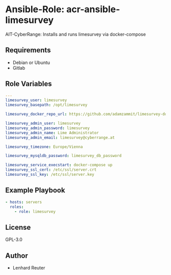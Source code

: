 # Ansible-Role: acr-ansible-limesurvey

AIT-CyberRange: Installs and runs limesurvey via docker-compose

## Requirements

- Debian or Ubuntu 
- Gitlab

## Role Variables

```yaml
--- 
limesurvey_user: limesurvey
limesurvey_basepath: /opt/limesurvey

limesurvey_docker_repo_url: https://github.com/adamzammit/limesurvey-docker.git

limesurvey_admin_user: limesurvey
limesurvey_admin_password: limesurvey
limesurvey_admin_name: Lime Administrator
limesurvey_admin_email: limesurvey@cyberrange.at

limesurvey_timezone: Europe/Vienna

limesurvey_mysqldb_password: limesurvey_db_password

limesurvey_service_execstart: docker-compose up
limesurvey_ssl_cert: /etc/ssl/server.crt
limesurvey_ssl_key: /etc/ssl/server.key
```

## Example Playbook

```yaml
- hosts: servers
  roles:
    - role: limesurvey

```

## License

GPL-3.0

## Author

- Lenhard Reuter